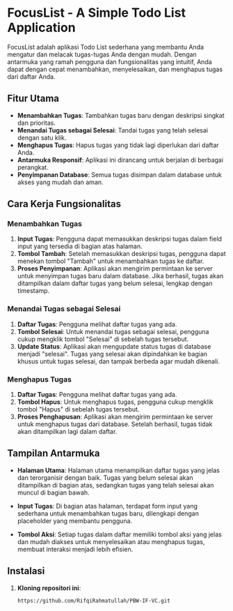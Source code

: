 # FocusList - A Simple Todo List Application

FocusList adalah aplikasi Todo List sederhana yang membantu Anda mengatur dan melacak tugas-tugas Anda dengan mudah. Dengan antarmuka yang ramah pengguna dan fungsionalitas yang intuitif, Anda dapat dengan cepat menambahkan, menyelesaikan, dan menghapus tugas dari daftar Anda.

## Fitur Utama

- **Menambahkan Tugas**: Tambahkan tugas baru dengan deskripsi singkat dan prioritas.
- **Menandai Tugas sebagai Selesai**: Tandai tugas yang telah selesai dengan satu klik.
- **Menghapus Tugas**: Hapus tugas yang tidak lagi diperlukan dari daftar Anda.
- **Antarmuka Responsif**: Aplikasi ini dirancang untuk berjalan di berbagai perangkat.
- **Penyimpanan Database**: Semua tugas disimpan dalam database untuk akses yang mudah dan aman.

## Cara Kerja Fungsionalitas

### Menambahkan Tugas

1. **Input Tugas**: Pengguna dapat memasukkan deskripsi tugas dalam field input yang tersedia di bagian atas halaman.
2. **Tombol Tambah**: Setelah memasukkan deskripsi tugas, pengguna dapat menekan tombol "Tambah" untuk menambahkan tugas ke daftar.
3. **Proses Penyimpanan**: Aplikasi akan mengirim permintaan ke server untuk menyimpan tugas baru dalam database. Jika berhasil, tugas akan ditampilkan dalam daftar tugas yang belum selesai, lengkap dengan timestamp.

### Menandai Tugas sebagai Selesai

1. **Daftar Tugas**: Pengguna melihat daftar tugas yang ada.
2. **Tombol Selesai**: Untuk menandai tugas sebagai selesai, pengguna cukup mengklik tombol "Selesai" di sebelah tugas tersebut.
3. **Update Status**: Aplikasi akan mengupdate status tugas di database menjadi "selesai". Tugas yang selesai akan dipindahkan ke bagian khusus untuk tugas selesai, dan tampak berbeda agar mudah dikenali.

### Menghapus Tugas

1. **Daftar Tugas**: Pengguna melihat daftar tugas yang ada.
2. **Tombol Hapus**: Untuk menghapus tugas, pengguna cukup mengklik tombol "Hapus" di sebelah tugas tersebut.
3. **Proses Penghapusan**: Aplikasi akan mengirim permintaan ke server untuk menghapus tugas dari database. Setelah berhasil, tugas tidak akan ditampilkan lagi dalam daftar.

## Tampilan Antarmuka

- **Halaman Utama**: Halaman utama menampilkan daftar tugas yang jelas dan terorganisir dengan baik. Tugas yang belum selesai akan ditampilkan di bagian atas, sedangkan tugas yang telah selesai akan muncul di bagian bawah.
  
- **Input Tugas**: Di bagian atas halaman, terdapat form input yang sederhana untuk menambahkan tugas baru, dilengkapi dengan placeholder yang membantu pengguna.
  
- **Tombol Aksi**: Setiap tugas dalam daftar memiliki tombol aksi yang jelas dan mudah diakses untuk menyelesaikan atau menghapus tugas, membuat interaksi menjadi lebih efisien.

## Instalasi

1. **Kloning repositori ini**:
   ```bash
   https://github.com/RifqiRahmatullah/PBW-IF-VC.git
